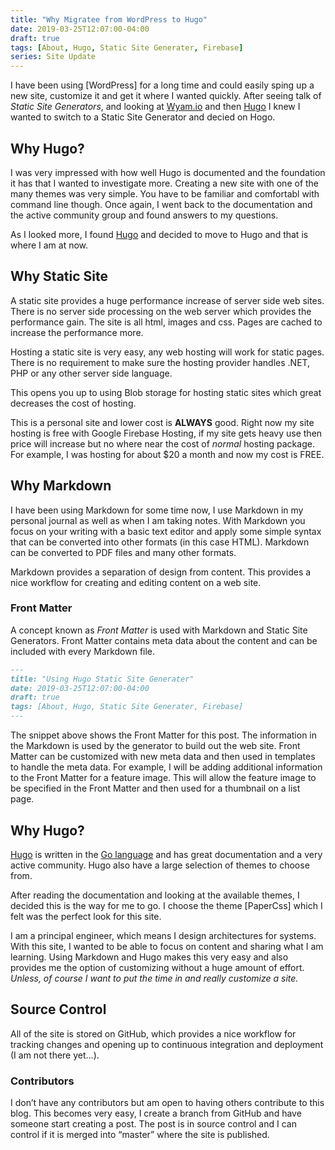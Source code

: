 ```yaml
---
title: "Why Migratee from WordPress to Hugo"
date: 2019-03-25T12:07:00-04:00
draft: true
tags: [About, Hugo, Static Site Generater, Firebase]
series: Site Update
---
```

I have been using [WordPress] for a long time and could easily sping up a new site, customize it and get it where I wanted quickly. After seeing talk of _Static Site Generators_, and looking at [Wyam.io](https://wyam.io) and then [Hugo](htttp://www.gohugo.io) I knew I wanted to switch to a Static Site Generator and decied on Hogo.

## Why Hugo?
I was very impressed with how well Hugo is documented and the foundation it has that I wanted to investigate more. Creating a new site with one of the many themes was very simple. You have to be familiar and comfortabl with command line though. Once again, I went back to the documentation and the active community group and found answers to my questions.

As I looked more, I found [Hugo](https://gohugo.io) and decided to move to Hugo and that is where I am at now.

## Why Static Site
A static site provides a huge performance increase of server side web sites. There is no server side processing on the web server which provides the performance gain. The site is all html, images and css. Pages are cached to increase the performance more.

Hosting a static site is very easy, any web hosting will work for static pages. There is no requirement to make sure the hosting provider handles .NET, PHP or any other server side language.

This opens you up to using Blob storage for hosting static sites which great decreases the cost of hosting.

This is a personal site and lower cost is **ALWAYS** good. Right now my site hosting is free with Google Firebase Hosting, if my site gets heavy use then price will increase but no where near the cost of _normal_ hosting package. For example, I was hosting for about $20 a month and now my cost is FREE.

## Why Markdown
I have been using Markdown for some time now, I use Markdown in my personal journal as well as when I am taking notes. With Markdown you focus on your writing with a basic text editor and apply some simple syntax that can be converted into other formats (in this case HTML). Markdown can be converted to PDF files and many other formats.

Markdown provides a separation of design from content. This provides a nice workflow for creating and editing content on a web site.

### Front Matter
A concept known as _Front Matter_ is used with Markdown and Static Site Generators. Front Matter contains meta data about the content and can be included with every Markdown file.

```md
---
title: "Using Hugo Static Site Generater"
date: 2019-03-25T12:07:00-04:00
draft: true
tags: [About, Hugo, Static Site Generater, Firebase]
---
```
The snippet above shows the Front Matter for this post. The information in the Markdown is used by the generator to build out the web site. Front Matter can be customized with new meta data and then used in templates to handle the meta data. For example, I will be adding additional information to the Front Matter for a feature image. This will allow the feature image to be specified in the Front Matter and then used for a thumbnail on a list page.

## Why Hugo?
[Hugo](https://gohugo.io) is written in the [Go language](https://golang.org) and has great documentation and a very active community. Hugo also have a large selection of themes to choose from.

After reading the documentation and looking at the available themes, I decided this is the way for me to go. I choose the theme [PaperCss] which I felt was the perfect look for this site.

I am a principal engineer, which means I design architectures for systems. With this site, I wanted to be able to focus on content and sharing what I am learning. Using Markdown and Hugo makes this very easy and also provides me the option of customizing without a huge amount of effort. _Unless, of course I want to put the time in and really customize a site._

## Source Control
All of the site is stored on GitHub, which provides a nice workflow for tracking changes and opening up to continuous integration and deployment (I am not there yet...).

### Contributors
I don’t have any contributors but am open to having others contribute to this blog. This becomes very easy, I create a branch from GitHub and have someone start creating a post. The post is in source control and I can control if it is merged into “master” where the site is published.

